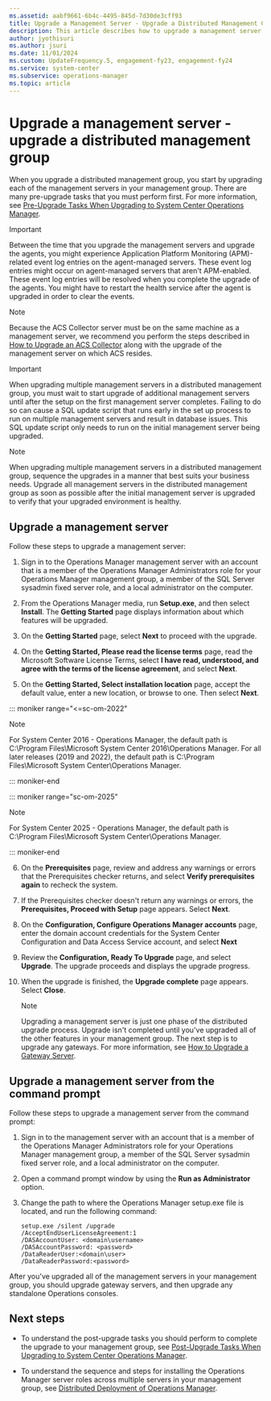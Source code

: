 ```yaml
---
ms.assetid: aabf9661-6b4c-4495-845d-7d30de3cff93
title: Upgrade a Management Server - Upgrade a Distributed Management Group
description: This article describes how to upgrade a management server in a distributed deployment of Operations Manager.
author: jyothisuri
ms.author: jsuri
ms.date: 11/01/2024
ms.custom: UpdateFrequency.5, engagement-fy23, engagement-fy24
ms.service: system-center
ms.subservice: operations-manager
ms.topic: article
---
```


# Upgrade a management server - upgrade a distributed management group

When you upgrade a distributed management group, you start by upgrading each of the management servers in your management group. There are many pre-upgrade tasks that you must perform first. For more information, see [Pre-Upgrade Tasks When Upgrading to System Center Operations Manager](deploy-upgrade-overview.md).

> [!IMPORTANT]
> Between the time that you upgrade the management servers and upgrade the agents, you might experience Application Platform Monitoring (APM)-related event log entries on the agent-managed servers. These event log entries might occur on agent-managed servers that aren't APM-enabled. These event log entries will be resolved when you complete the upgrade of the agents. You might have to restart the health service after the agent is upgraded in order to clear the events.

> [!NOTE]
> Because the ACS Collector server must be on the same machine as a management server, we recommend you perform the steps described in [How to Upgrade an ACS Collector](~/scom/deploy-upgrade-acs-collector.md) along with the upgrade of the management server on which ACS resides.

> [!IMPORTANT]
> When upgrading multiple management servers in a distributed management group, you must wait to start upgrade of additional management servers until after the setup on the first management server completes. Failing to do so can cause a SQL update script that runs early in the set up process to run on multiple management servers and result in database issues. This SQL update script only needs to run on the initial management server being upgraded.

> [!NOTE]
> When upgrading multiple management servers in a distributed management group, sequence the upgrades in a manner that best suits your business needs. Upgrade all management servers in the distributed management group as soon as possible after the initial management server is upgraded to verify that your upgraded environment is healthy.

## Upgrade a management server

Follow these steps to upgrade a management server:

1. Sign in to the Operations Manager management server with an account that is a member of the Operations Manager Administrators role for your Operations Manager management group, a member of the SQL Server sysadmin fixed server role, and a local administrator on the computer.

2. From the Operations Manager media, run **Setup.exe**, and then select **Install**. The **Getting Started** page displays information about which features will be upgraded.

3. On the **Getting Started** page, select **Next** to proceed with the upgrade.

4. On the **Getting Started, Please read the license terms** page, read the Microsoft Software License Terms, select **I have read, understood, and agree with the terms of the license agreement**, and select **Next**.

5. On the **Getting Started, Select installation location** page, accept the default value, enter a new location, or browse to one. Then select **Next**.

::: moniker range="<=sc-om-2022"
    
   > [!NOTE]
   > For System Center 2016 - Operations Manager, the default path is C:\Program Files\Microsoft System Center 2016\Operations Manager.  For all later releases (2019 and 2022), the default path is C:\Program Files\Microsoft System Center\Operations Manager.

::: moniker-end

::: moniker range="sc-om-2025"
   > [!NOTE]
   > For System Center 2025 - Operations Manager, the default path is C:\Program Files\Microsoft System Center\Operations Manager.

::: moniker-end

6. On the **Prerequisites** page, review and address any warnings or errors that the Prerequisites checker returns, and select **Verify prerequisites again** to recheck the system.

7. If the Prerequisites checker doesn't return any warnings or errors, the **Prerequisites, Proceed with Setup** page appears. Select **Next**.

8. On the **Configuration, Configure Operations Manager accounts** page, enter the domain account credentials for the System Center Configuration and Data Access Service account, and select **Next**

9. Review the **Configuration, Ready To Upgrade** page, and select **Upgrade**. The upgrade proceeds and displays the upgrade progress.

10. When the upgrade is finished, the **Upgrade complete** page appears. Select **Close**.

    > [!NOTE]
    > Upgrading a management server is just one phase of the distributed upgrade process. Upgrade isn't completed until you've upgraded all of the other features in your management group. The next step is to upgrade any gateways. For more information, see [How to Upgrade a Gateway Server](~/scom/deploy-upgrade-gateway-server.md).

## Upgrade a management server from the command prompt

Follow these steps to upgrade a management server from the command prompt:

1. Sign in to the management server with an account that is a member of the Operations Manager Administrators role for your Operations Manager management group, a member of the SQL Server sysadmin fixed server role, and a local administrator on the computer.

2. Open a command prompt window by using the **Run as Administrator** option.

3. Change the path to where the Operations Manager setup.exe file is located, and run the following command:

    ```
    setup.exe /silent /upgrade
    /AcceptEndUserLicenseAgreement:1
    /DASAccountUser: <domain\username>
    /DASAccountPassword: <password>
    /DataReaderUser:<domain\user>
    /DataReaderPassword:<password>
    ```

After you've upgraded all of the management servers in your management group, you should upgrade gateway servers, and then upgrade any standalone Operations consoles.

## Next steps

- To understand the post-upgrade tasks you should perform to complete the upgrade to your management group, see [Post-Upgrade Tasks When Upgrading to System Center Operations Manager](deploy-upgrade-post-tasks.md).

- To understand the sequence and steps for installing the Operations Manager server roles across multiple servers in your management group, see [Distributed Deployment of Operations Manager](deploy-distributed-deployment.md).  
